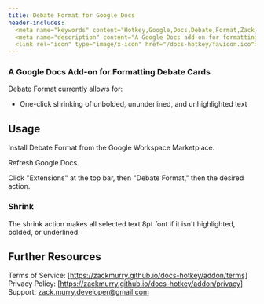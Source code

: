 ```yaml
---
title: Debate Format for Google Docs
header-includes:
  <meta name="keywords" content="Hotkey,Google,Docs,Debate,Format,Zack,Murry,Chrome,Extension,Browser,Shortcut" /><meta >
  <meta name="description" content="A Google Docs add-on for formatting debate cards" />
  <link rel="icon" type="image/x-icon" href="/docs-hotkey/favicon.ico">
---
```


### A Google Docs Add-on for Formatting Debate Cards

Debate Format currently allows for:

- One-click shrinking of unbolded, ununderlined, and unhighlighted text

## Usage

Install Debate Format from the Google Workspace Marketplace.

Refresh Google Docs.

Click "Extensions" at the top bar, then "Debate Format," then the desired action.

### Shrink

The shrink action makes all selected text 8pt font if it isn't highlighted, bolded, or underlined.

## Further Resources

Terms of Service: [https://zackmurry.github.io/docs-hotkey/addon/terms]
Privacy Policy: [https://zackmurry.github.io/docs-hotkey/addon/privacy]
Support: zack.murry.developer@gmail.com
